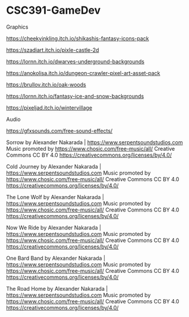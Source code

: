 # CSC391-GameDev
Graphics

https://cheekyinkling.itch.io/shikashis-fantasy-icons-pack

https://szadiart.itch.io/pixle-castle-2d

https://lornn.itch.io/dwarves-underground-backgrounds

https://anokolisa.itch.io/dungeon-crawler-pixel-art-asset-pack

https://brullov.itch.io/oak-woods

https://lornn.itch.io/fantasy-ice-and-snow-backgrounds

https://pixeljad.itch.io/wintervillage

Audio

https://gfxsounds.com/free-sound-effects/

Sorrow by Alexander Nakarada | https://www.serpentsoundstudios.com
Music promoted by https://www.chosic.com/free-music/all/
Creative Commons CC BY 4.0
https://creativecommons.org/licenses/by/4.0/

Cold Journey by Alexander Nakarada | https://www.serpentsoundstudios.com
Music promoted by https://www.chosic.com/free-music/all/
Creative Commons CC BY 4.0
https://creativecommons.org/licenses/by/4.0/

The Lone Wolf by Alexander Nakarada | https://www.serpentsoundstudios.com
Music promoted by https://www.chosic.com/free-music/all/
Creative Commons CC BY 4.0
https://creativecommons.org/licenses/by/4.0/

Now We Ride by Alexander Nakarada | https://www.serpentsoundstudios.com
Music promoted by https://www.chosic.com/free-music/all/
Creative Commons CC BY 4.0
https://creativecommons.org/licenses/by/4.0/

One Bard Band by Alexander Nakarada | https://www.serpentsoundstudios.com
Music promoted by https://www.chosic.com/free-music/all/
Creative Commons CC BY 4.0
https://creativecommons.org/licenses/by/4.0/

The Road Home by Alexander Nakarada | https://www.serpentsoundstudios.com
Music promoted by https://www.chosic.com/free-music/all/
Creative Commons CC BY 4.0
https://creativecommons.org/licenses/by/4.0/
